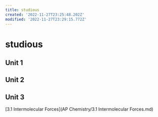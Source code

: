```yaml
---
title: studious
created: '2022-11-27T23:25:48.202Z'
modified: '2022-11-27T23:29:15.772Z'
---
```


# studious
 
## Unit 1

## Unit 2

## Unit 3
[3.1 Intermolecular Forces](AP Chemistry/3.1 Intermolecular Forces.md)
